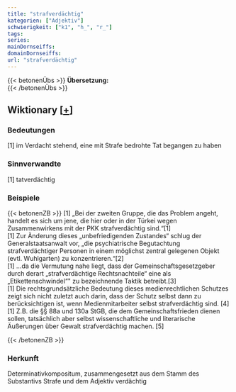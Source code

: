 ```yaml
---
title: "strafverdächtig"
kategorien: ["Adjektiv"]
schwierigkeit: ["k1", "h_", "r_"]
tags:
series:
mainDornseiffs:
domainDornseiffs:
url: "strafverdächtig"
---
```


{{< betonenÜbs >}}
**Übersetzung:**  
{{< /betonenÜbs >}}

## Wiktionary [[+](https://de.wiktionary.org/wiki/strafverdächtig)]

### Bedeutungen
[1] im Verdacht stehend, eine mit Strafe bedrohte Tat begangen zu haben  

### Sinnverwandte
[1] tatverdächtig  

### Beispiele
{{< betonenZB >}}
[1] „Bei der zweiten Gruppe, die das Problem angeht, handelt es sich um jene, die hier oder in der Türkei wegen Zusammenwirkens mit der PKK strafverdächtig sind.“[1]  
[1] Zur Änderung dieses „unbefriedigenden Zustandes“ schlug der Generalstaatsanwalt vor, „die psychiatrische Begutachtung strafverdächtiger Personen in einem möglichst zentral gelegenen Objekt (evtl. Wuhlgarten) zu konzentrieren.“[2]  
[1] …da die Vermutung nahe liegt, dass der Gemeinschaftsgesetzgeber durch derart „strafverdächtige Rechtsnachteile“ eine als „Etikettenschwindel“" zu bezeichnende Taktik betreibt.[3]  
[1] Die rechtsgrundsätzliche Bedeutung dieses medienrechtlichen Schutzes zeigt sich nicht zuletzt auch darin, dass der Schutz selbst dann zu berücksichtigen ist, wenn Medienmitarbeiter selbst strafverdächtig sind. [4]  
[1] Z.B. die §§ 88a und 130a StGB, die dem Gemeinschaftsfrieden dienen sollen, tatsächlich aber selbst wissenschaftliche und literarische Äußerungen über Gewalt strafverdächtig machen. [5]  

{{< /betonenZB >}}
### Herkunft
Determinativkompositum, zusammengesetzt aus dem Stamm des Substantivs Strafe und dem Adjektiv verdächtig  



